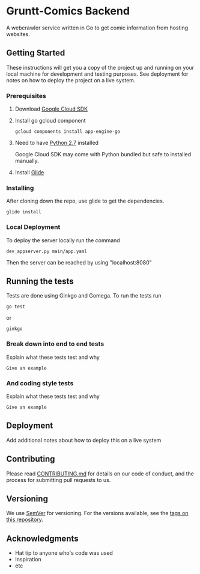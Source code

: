 # Gruntt-Comics Backend

A webcrawler service written in Go to get comic information from hosting websites.

## Getting Started

These instructions will get you a copy of the project up and running on your local machine for development and testing purposes. See deployment for notes on how to deploy the project on a live system.

### Prerequisites

1. Download [Google Cloud SDK](https://cloud.google.com/sdk/docs/)
2. Install go gcloud component

    ```
    gcloud components install app-engine-go
    ```

3. Need to have [Python 2.7](https://www.python.org/download/releases/2.7/) installed

    Google Cloud SDK may come with Python bundled but safe to installed manually.

4. Install [Glide](https://glide.sh/)

### Installing

After cloning down the repo, use glide to get the dependencies.

```
glide install
```

### Local Deployment
To deploy the server locally run the command
```
dev_appserver.py main/app.yaml
```
Then the server can be reached by using "localhost:8080"

## Running the tests

Tests are done using Ginkgo and Gomega.
To run the tests run
```
go test
```

or

```
ginkgo
```
### Break down into end to end tests

Explain what these tests test and why

```
Give an example
```

### And coding style tests

Explain what these tests test and why

```
Give an example
```

## Deployment

Add additional notes about how to deploy this on a live system

## Contributing

Please read [CONTRIBUTING.md](https://gist.github.com/PurpleBooth/b24679402957c63ec426) for details on our code of conduct, and the process for submitting pull requests to us.

## Versioning

We use [SemVer](http://semver.org/) for versioning. For the versions available, see the [tags on this repository](https://github.com/your/project/tags).


## Acknowledgments

* Hat tip to anyone who's code was used
* Inspiration
* etc
